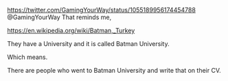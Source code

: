 https://twitter.com/GamingYourWay/status/1055189956174454788 @GamingYourWay That reminds me,

https://en.wikipedia.org/wiki/Batman,_Turkey

They have a University and it is called Batman University.

Which means.

There are people who went to Batman University and write that on their CV.